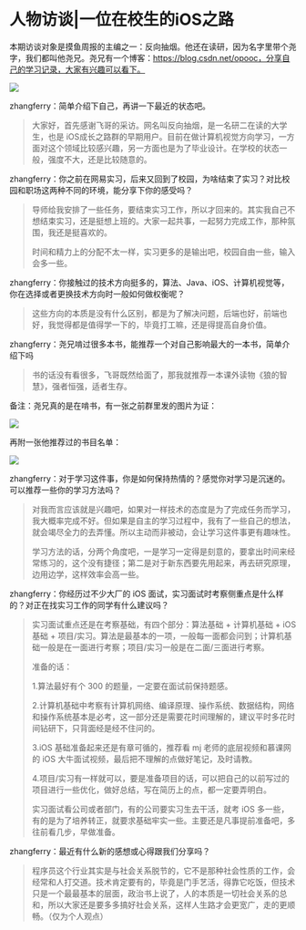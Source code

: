 # 人物访谈|一位在校生的iOS之路

本期访谈对象是摸鱼周报的主编之一：反向抽烟。他还在读研，因为名字里带个尧字，我们都叫他尧兄。尧兄有一个博客：https://blog.csdn.net/opooc，分享自己的学习记录，大家有兴趣可以看下。

![](https://gitee.com/zhangferry/Images/raw/master/iOSWeeklyLearning/WechatIMG552_sea.jpeg)

zhangferry：简单介绍下自己，再讲一下最近的状态吧。

> 大家好，首先感谢飞哥的采访。网名叫反向抽烟，是一名研二在读的大学生，也是 iOS成长之路群的早期用户。目前在做计算机视觉方向学习，一方面对这个领域比较感兴趣，另一方面也是为了毕业设计。在学校的状态一般，强度不大，还是比较随意的。

zhangferry：你之前在网易实习，后来又回到了校园，为啥结束了实习？对比校园和职场这两种不同的环境，能分享下你的感受吗？

> 导师给我安排了一些任务，要结束实习工作，所以才回来的。其实我自己不想结束实习，还是挺想上班的。大家一起共事，一起努力完成工作，那种氛围，我还是挺喜欢的。
>
> 时间和精力上的分配不太一样，实习更多的是输出吧，校园自由一些，输入会多一些。

zhangferry：你接触过的技术方向挺多的，算法、Java、iOS、计算机视觉等，你在选择或者更换技术方向时一般如何做权衡呢？

> 这些方向的本质是没有什么区别，都是为了解决问题，后端也好，前端也好，我觉得都是值得学一下的，毕竟打工嘛，还是得提高自身价值。

zhangferry：尧兄啃过很多本书，能推荐一个对自己影响最大的一本书，简单介绍下吗

> 书的话没有看很多，飞哥既然给面了，那我就推荐一本课外读物《狼的智慧》，强者恒强，适者生存。

备注：尧兄真的是在啃书，有一张之前群里发的图片为证：

![](https://gitee.com/zhangferry/Images/raw/master/iOSWeeklyLearning/WechatIMG436_csapp.jpeg)

再附一张他推荐过的书目名单：

![](https://gitee.com/zhangferry/Images/raw/master/iOSWeeklyLearning/image_books.png)

zhangferry：对于学习这件事，你是如何保持热情的？感觉你对学习是沉迷的。可以推荐一些你的学习方法吗？

> 对我而言应该就是兴趣吧，如果对一样技术的态度是为了完成任务而学习，我大概率完成不好。但如果是自主的学习过程中，我有了一些自己的想法，就会竭尽全力的去弄懂。所以主动而非被动，会让学习这件事更有趣味性。
>
> 学习方法的话，分两个角度吧，一是学习一定得是刻意的，要拿出时间来经常练习的，这个没有捷径；第二是对于新东西要先用起来，再去研究原理，边用边学，这样效率会高一些。

zhangferry：你经历过不少大厂的 iOS 面试，实习面试时考察侧重点是什么样的？对正在找实习工作的同学有什么建议吗？

> 实习面试重点还是在考察基础，有四个部分：算法基础 + 计算机基础 + iOS 基础 + 项目/实习。算法是最基本的一项，一般每一面都会问到；计算机基础一般是在一面进行考察；项目/实习一般是在二面/三面进行考察。
>
> 准备的话：
>
> 1.算法最好有个 300 的题量，一定要在面试前保持题感。
>
> 2.计算机基础中考察有计算机网络、编译原理、操作系统、数据结构，网络和操作系统基本是必考，这一部分还是需要花时间理解的，建议平时多花时间钻研下，只背面经是经不住问的。
>
> 3.iOS 基础准备起来还是有章可循的，推荐看 mj 老师的底层视频和慕课网的 iOS 大牛面试视频，最后把不理解的点做好笔记，及时请教。
>
> 4.项目/实习有一样就可以，要是准备项目的话，可以把自己的以前写过的项目进行一些优化，做好总结，写在简历上的点，都一定要弄明白。
>
> 实习面试看公司或者部门，有的公司要实习生去干活，就考 iOS 多一些，有的是为了培养转正，就要求基础牢实一些。主要还是凡事提前准备吧，多往前看几步，早做准备。

zhangferry：最近有什么新的感想或心得跟我们分享吗？

> 程序员这个行业其实是与社会关系脱节的，它不是那种社会性质的工作，会经常和人打交道。技术肯定要有的，毕竟是门手艺活，得靠它吃饭，但技术只是一个最最基本的层面，政治书上说了，人的本质是一切社会关系的总和，所以大家还是要多多搞好社会关系，这样人生路才会更宽广，走的更顺畅。（仅为个人观点）
